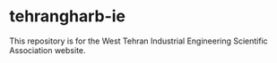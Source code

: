 # tehrangharb-ie
This repository is for the West Tehran Industrial Engineering Scientific Association website.
